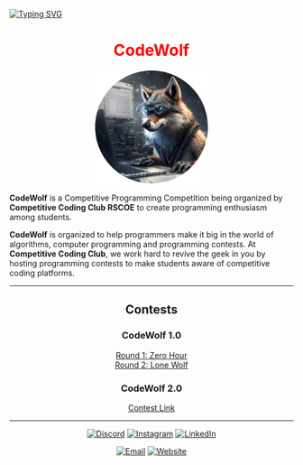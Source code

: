 [![Typing
SVG](https://readme-typing-svg.demolab.com?font=Tilt+Warp&size=30&duration=2999&pause=497&color=F70000&center=true&width=1000&lines=Hey+There+%F0%9F%91%8B;Welcome+to+CCC+%F0%9F%92%BB)](https://git.io/typing-svg)

<div align="center">
    <h1 style="color : red">CodeWolf</h1>
</div>
<p align="center">
    <a href="https://github.com/login?return_to=%2Fcompetitive-code%2Fcompetitive-code">
        <img style="width:200px" src="https://github.com/competitive-code/competitive-code/blob/main/codewolf.png"
            alt="CodeWolf" />
    </a>
</p>
<p>
    <strong>CodeWolf</strong> is a Competitive Programming Competition being organized by <strong>Competitive Coding
        Club
        RSCOE</strong> to create programming enthusiasm among students.
</p>
<p>
    <strong>CodeWolf</strong> is organized to help programmers make it big in the world of algorithms, computer
    programming and programming contests. At <strong>Competitive Coding Club</strong>, we work hard to revive the
    geek in you by hosting programming contests to make students aware of competitive coding platforms.
</p>
<hr>
<h2 align="center">Contests</h2>
<div align="center">
    <h3>CodeWolf 1.0</h3>
    <a href="https://www.hackerrank.com/0-hour-round-1">Round 1: Zero Hour</a> <br>
    <a href="https://www.hackerrank.com/lone-wolf-round-2-1">Round 2: Lone Wolf</a>
</div>
<div align="center">
    <h3>CodeWolf 2.0</h3>
    <a href="https://www.hackerrank.com/codewolf-2-0">Contest Link</a>
</div>
<hr>
<div align="center">
    
[![Discord](https://img.shields.io/badge/Discord-%237289DA.svg?logo=discord&logoColor=white)](https://discord.com/invite/FeqNTHt8) [![Instagram](https://img.shields.io/badge/Instagram-%23E4405F.svg?logo=Instagram&logoColor=white)](https://www.instagram.com/competitive_coding_club) [![LinkedIn](https://img.shields.io/badge/LinkedIn-%230077B5.svg?logo=linkedin&logoColor=white)](https://www.linkedin.com/company/competitivecoding-club)

[![Email](https://img.shields.io/badge/Email-%23FF0000.svg?logo=gmail&logoColor=white)](mailto:competitivecodingclub@gmail.com) [![Website](https://img.shields.io/badge/Website-%23000000.svg?logo=About.me&logoColor=white)](https://competitive-coding-club.netlify.app/)
</div>
